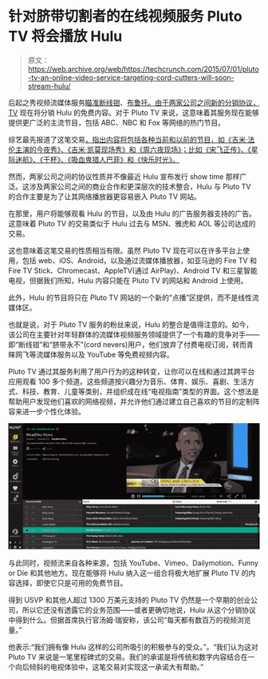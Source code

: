 # 针对脐带切割者的在线视频服务 Pluto TV 将会播放 Hulu 

> 原文：<https://web.archive.org/web/https://techcrunch.com/2015/07/01/pluto-tv-an-online-video-service-targeting-cord-cutters-will-soon-stream-hulu/>

后起之秀视频流媒体服务[瞄准断线钳](https://web.archive.org/web/20230405024721/https://techcrunch.com/2015/03/13/diary-of-a-cord-cutter-in-2015-part-4-favorite-apps-and-resources/)、[布鲁托。由于两家公司之间新的分销协议，TV](https://web.archive.org/web/20230405024721/http://pluto.tv/) 现在将分销 Hulu 的免费内容。对于 Pluto TV 来说，这意味着其服务现在能够提供更广泛的主流节目，包括 ABC、NBC 和 Fox 等网络的热门节目。

综艺最先报道了这笔交易[，指出内容将包括各种当前和以前的节目，如《吉米·法伦主演的今夜秀》、《吉米·凯莫现场秀》和《周六夜现场》；比如《宋飞正传》、《星际迷航》、《干杯》、《吸血鬼猎人巴菲》和《快乐时光》。](https://web.archive.org/web/20230405024721/http://variety.com/2015/digital/news/hulu-pluto-tv-free-tv-shows-1201532321/)

然而，两家公司之间的协议性质并不像最近 Hulu 宣布发行 show time 那样广泛。这涉及两家公司之间的商业合作和更深层次的技术整合，Hulu 与 Pluto TV 的合作主要是为了让其网络播放器更容易嵌入 Pluto TV 网站。

在那里，用户将能够观看 Hulu 的节目，以及由 Hulu 的广告服务器支持的广告。这意味着 Pluto TV 的交易类似于 Hulu 过去与 MSN、雅虎和 AOL 等公司达成的交易。

这也意味着这笔交易的性质相当有限。虽然 Pluto TV 现在可以在许多平台上使用，包括 web、iOS、Android，以及通过流媒体播放器，如亚马逊的 Fire TV 和 Fire TV Stick、Chromecast、AppleTV(通过 AirPlay)、Android TV 和三星智能电视，但据我们所知，Hulu 内容只能在 Pluto TV 的网站和 Android 上使用。

此外，Hulu 的节目将只在 Pluto TV 网站的一个新的“点播”区提供，而不是线性流媒体区。

也就是说，对于 Pluto TV 服务的粉丝来说，Hulu 的整合是值得注意的。如今，该公司在主要针对年轻群体的流媒体视频服务领域提供了一个有趣的竞争对手——即“断线钳”和“脐带永不”(cord nevers)用户，他们放弃了付费电视订阅，转而青睐网飞等流媒体服务以及 YouTube 等免费视频内容。

Pluto TV 通过其服务利用了用户行为的这种转变，让你可以在线和通过其跨平台应用观看 100 多个频道。这些频道按兴趣分为音乐、体育、娱乐、喜剧、生活方式、科技、教育、儿童等类别，并组织成在线“电视指南”类型的界面。这个想法是帮助用户发现他们喜欢的网络视频，并允许他们通过建立自己喜欢的节目的定制阵容来进一步个性化体验。

![plutotv-interface](img/f8af6575a8d5c64a8a1dcd3d59099668.png)

与此同时，视频流来自各种来源，包括 YouTube、Vimeo、Dailymotion、Funny or Die 和其他地方。现在能够将 Hulu 纳入这一组合将极大地扩展 Pluto TV 的内容选择，即使它只是可用的免费节目。

得到 USVP 和其他人超过 1300 万美元支持的 Pluto TV 仍然是一个早期的创业公司，所以它还没有透露它的业务范围——或者更确切地说，Hulu 从这个分销协议中得到什么。但据首席执行官汤姆·瑞安称，该公司“每天都有数百万的视频浏览量。”

他表示:“我们拥有像 Hulu 这样的公司所吸引的积极参与的受众。”。“我们认为这对 Pluto TV 来说是一笔里程碑式的交易。我们的承诺是将传统和数字内容结合在一个向后倾斜的电视体验中，这笔交易对实现这一承诺大有帮助。”